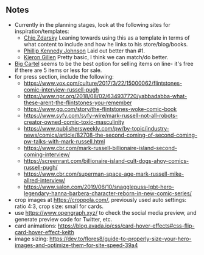 ## Notes
* Currently in the planning stages, look at the following sites for inspiration/templates:
  *   [Chip Zdarsky](http://www.zdars.co/) Leaning towards using this as a template in terms of what content to include and how he links to his store/blog/books.
  *   [Phillip Kennedy Johnson](https://www.phillipkennedyjohnson.com/) Laid out better than #1.
  *   [Kieron Gillen](https://kierongillen.com/) Pretty basic, I think we can match/do better.
*  [Big Cartel](https://www.bigcartel.com/examples) seems to be the best option for selling items on line- it's free if there are 5 items or less for sale. 
* for press section, include the following:
  * https://www.vox.com/culture/2017/3/22/15000062/flintstones-comic-interview-russell-pugh
  * https://www.npr.org/2018/08/02/634937720/yabbadabba-what-these-arent-the-flintstones-you-remember
  * https://www.gq.com/story/the-flintstones-woke-comic-book
  * https://www.syfy.com/syfy-wire/mark-russell-not-all-robots-creator-owned-comic-toxic-masculinity
  * https://www.publishersweekly.com/pw/by-topic/industry-news/comics/article/82708-the-second-coming-of-second-coming-pw-talks-with-mark-russell.html
  * https://www.cbr.com/mark-russell-billionaire-island-second-coming-interview/
  * https://screenrant.com/billionaire-island-cult-dogs-ahoy-comics-russell-pugh/
  * https://www.cbr.com/superman-space-age-mark-russell-mike-allred-interview/
  * https://www.salon.com/2019/06/10/snagglepuss-lgbt-hero-legendary-hanna-barbera-character-reborn-in-new-comic-series/
* crop images at https://croppola.com/, previously used auto settings: ratio 4:3, crop size: small for cards.
* use https://www.opengraph.xyz/ to check the social media preview, and generate preview code for Twitter, etc.
* card animations: https://blog.avada.io/css/card-hover-effects#css-flip-card-hover-effect-keith
* image sizing: https://dev.to/flores8/guide-to-properly-size-your-hero-images-and-optimize-them-for-site-speed-39a4